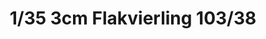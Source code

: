---
title: "1/35 3cm Flakvierling 103/38"
price: "TBA" 
desc: "Maketa"
img_path: "/assets/img/DW35004.jpg"
brand: "N/A"
available: false
special_offer: false
new: false
soon: false
cat: "010000"
subcat: "011100"
subsubcat: "N/A"
sifra: "DW35004"
---